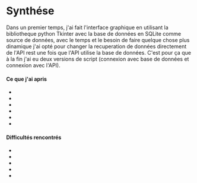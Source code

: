 # Synthése
Dans un premier temps, j'ai fait l'interface graphique en utilisant la bibliotheque python Tkinter avec la base de données en SQLite comme source de données, avec le temps et le besoin de faire quelque chose plus dinamique j'ai opté pour changer la recuperation de données directement de l'API rest une fois que l'API utilise la base de données. C'est pour ça que à la fin j'ai eu deux versions de script (connexion avec base de données et connexion avec l'API).
#### Ce que j'ai apris
-
-
-
-
-
-

#### Difficultés rencontrés
-
-
-
-
-

